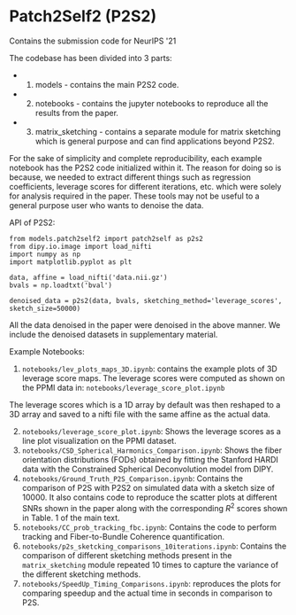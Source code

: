 # Patch2Self2 (P2S2)
Contains the submission code for NeurIPS '21

The codebase has been divided into 3 parts:
- 1) models - contains the main P2S2 code.
- 2) notebooks - contains the jupyter notebooks to reproduce all the results from the paper.
- 3) matrix_sketching - contains a separate module for matrix sketching which is general purpose and can find applications beyond P2S2.

For the sake of simplicity and complete reproducibility, each example notebook has the P2S2 code initialized within it. The reason for doing so is because, we needed to extract different things such as regression coefficients, leverage scores for different iterations, etc. which were solely for analysis required in the paper. These tools may not be useful to a general purpose user who wants to denoise the data.

API of P2S2:
```
from models.patch2self2 import patch2self as p2s2
from dipy.io.image import load_nifti
import numpy as np
import matplotlib.pyplot as plt

data, affine = load_nifti('data.nii.gz')
bvals = np.loadtxt('bval')

denoised_data = p2s2(data, bvals, sketching_method='leverage_scores', sketch_size=50000)
```
All the data denoised in the paper were denoised in the above manner. We include the denoised datasets in supplementary material.

Example Notebooks:

1) `notebooks/lev_plots_maps_3D.ipynb`: contains the example plots of 3D leverage score maps. The leverage scores were computed as shown on the PPMI data in: `notebooks/leverage_score_plot.ipynb`

The leverage scores which is a 1D array by default was then reshaped to a 3D array and saved to a nifti file with the same affine as the actual data.

2) `notebooks/leverage_score_plot.ipynb`: Shows the leverage scores as a line plot visualization on the PPMI dataset.
3) `notebooks/CSD_Spherical_Harmonics_Comparison.ipynb`: Shows the fiber orientation distributions (FODs) obtained by fitting the Stanford HARDI data with the Constrained Spherical Deconvolution model from DIPY.
4) `notebooks/Ground_Truth_P2S_Comparison.ipynb`: Contains the comparison of P2S with P2S2 on simulated data with a sketch size of 10000. It also contains code to reproduce the scatter plots at different SNRs shown in the paper along with the corresponding $R^2$ scores shown in Table. 1 of the main text.
5) `notebooks/CC_prob_tracking_fbc.ipynb`: Contains the code to perform tracking and Fiber-to-Bundle Coherence quantification.
6) `notebooks/p2s_sketcking_comparisons_10iterations.ipynb`: Contains the comparison of different sketching methods present in the `matrix_sketching` module repeated 10 times to capture the variance of the different sketching methods.
7) `notebooks/SpeedUp_Timing_Comparisons.ipynb`: reproduces the plots for comparing speedup and the actual time in seconds in comparison to P2S.
